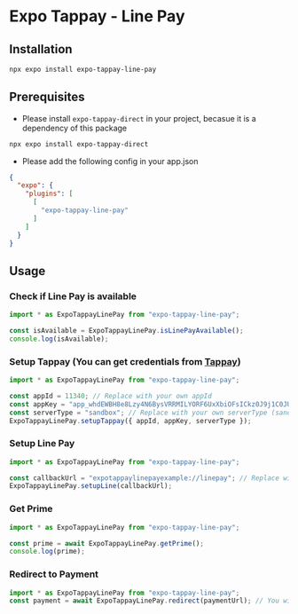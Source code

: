 # Expo Tappay - Line Pay
## Installation
```bash
npx expo install expo-tappay-line-pay
```
## Prerequisites
- Please install `expo-tappay-direct` in your project, becasue it is a dependency of this package
```bash
npx expo install expo-tappay-direct
```

- Please add the following config in your app.json
```json
{
  "expo": {
    "plugins": [
      [
        "expo-tappay-line-pay"
      ]
    ]
  }
}
```

## Usage
### Check if Line Pay is available
```js
import * as ExpoTappayLinePay from "expo-tappay-line-pay";

const isAvailable = ExpoTappayLinePay.isLinePayAvailable();
console.log(isAvailable);
```

### Setup Tappay (You can get credentials from [Tappay](https://www.tappaysdk.com/))
```js
import * as ExpoTappayLinePay from "expo-tappay-line-pay";

const appId = 11340; // Replace with your own appId
const appKey = "app_whdEWBH8e8Lzy4N6BysVRRMILYORF6UxXbiOFsICkz0J9j1C0JUlCHv1tVJC"; // Replace with your own appKey
const serverType = "sandbox"; // Replace with your own serverType (sandbox or production)
ExpoTappayLinePay.setupTappay({ appId, appKey, serverType });
```

### Setup Line Pay
```js
import * as ExpoTappayLinePay from "expo-tappay-line-pay";

const callbackUrl = "expotappaylinepayexample://linepay"; // Replace with your own callbackUrl (e.g. expotappaylinepayexample://linepay)
ExpoTappayLinePay.setupLine(callbackUrl);
```

### Get Prime
```js
import * as ExpoTappayLinePay from "expo-tappay-line-pay";

const prime = await ExpoTappayLinePay.getPrime();
console.log(prime);
```

### Redirect to Payment
```js
import * as ExpoTappayLinePay from "expo-tappay-line-pay";
const payment = await ExpoTappayLinePay.redirect(paymentUrl); // You will get payment result from this function
```